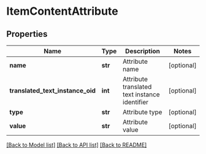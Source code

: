 # ItemContentAttribute

## Properties
Name | Type | Description | Notes
------------ | ------------- | ------------- | -------------
**name** | **str** | Attribute name | [optional] 
**translated_text_instance_oid** | **int** | Attribute translated text instance identifier | [optional] 
**type** | **str** | Attribute type | [optional] 
**value** | **str** | Attribute value | [optional] 

[[Back to Model list]](../README.md#documentation-for-models) [[Back to API list]](../README.md#documentation-for-api-endpoints) [[Back to README]](../README.md)



